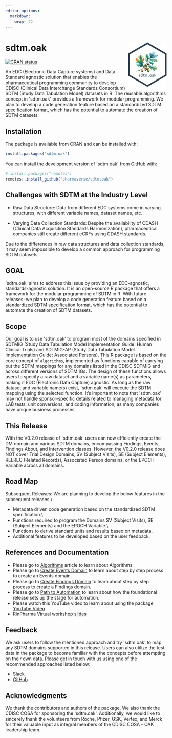 ```yaml
---
editor_options: 
  markdown: 
    wrap: 72
---
```


<!-- README.md is generated from README.Rmd. Please edit that file -->

# sdtm.oak <a href="https://pharmaverse.github.io/sdtm.oak/"><img src="man/figures/logo.svg" align="right" height="139"/></a>

<!-- badges: start -->

[![CRAN
status](https://www.r-pkg.org/badges/version/sdtm.oak)](https://CRAN.R-project.org/package=sdtm.oak)

<!-- badges: end -->

An EDC (Electronic Data Capture systems) and Data Standard agnostic
solution that enables the pharmaceutical programming community to
develop CDISC (Clinical Data Interchange Standards Consortium) SDTM
(Study Data Tabulation Model) datasets in R. The reusable algorithms
concept in 'sdtm.oak' provides a framework for modular programming. We
plan to develop a code generation feature based on a standardized SDTM
specification format, which has the potential to automate the creation
of SDTM datasets.

## Installation

The package is available from CRAN and can be installed with:

``` r
install.packages("sdtm.oak")
```

You can install the development version of 'sdtm.oak' from
[GitHub](https://github.com/pharmaverse/sdtm.oak/) with:

``` r
# install.packages("remotes")
remotes::install_github("pharmaverse/sdtm.oak")
```

## Challenges with SDTM at the Industry Level

-   Raw Data Structure: Data from different EDC systems come in varying
    structures, with different variable names, dataset names, etc.

-   Varying Data Collection Standards: Despite the availability of CDASH
    (Clinical Data Acquisition Standards Harmonization), pharmaceutical
    companies still create different eCRFs using CDASH standards.

Due to the differences in raw data structures and data collection
standards, it may seem impossible to develop a common approach for
programming SDTM datasets.

## GOAL

'sdtm.oak' aims to address this issue by providing an EDC-agnostic,
standards-agnostic solution. It is an open-source R package that offers
a framework for the modular programming of SDTM in R. With future
releases; we plan to develop a code generation feature based on a
standardized SDTM specification format, which has the potential to
automate the creation of SDTM datasets.

## Scope

Our goal is to use 'sdtm.oak' to program most of the domains specified
in SDTMIG (Study Data Tabulation Model Implementation Guide: Human
Clinical Trials) and SDTMIG-AP (Study Data Tabulation Model
Implementation Guide: Associated Persons). This R package is based on
the core concept of `algorithms`, implemented as functions capable of
carrying out the SDTM mappings for any domains listed in the CDISC
SDTMIG and across different versions of SDTM IGs. The design of these
functions allows users to specify a raw dataset and a variable name(s)
as parameters, making it EDC (Electronic Data Capture) agnostic. As long
as the raw dataset and variable name(s) exist, 'sdtm.oak' will execute
the SDTM mapping using the selected function. It’s important to note
that 'sdtm.oak' may not handle sponsor-specific details related to
managing metadata for LAB tests, unit conversions, and coding
information, as many companies have unique business processes.

## This Release

With the V0.2.0 release of 'sdtm.oak' users can now efficiently
create the DM domain and various SDTM domains, encompassing Findings,
Events, Findings About, and Intervention classes. However, the V0.2.0 release does NOT cover Trial Design Domains, SV (Subject Visits), SE (Subject Elements), RELREC (Related Records), Associated Person domains, or the EPOCH Variable across all domains.

## Road Map

Subsequent Releases: We are planning to develop the below features in
the subsequent releases.\
- Metadata driven code generation based on the standardized SDTM
specification.\
- Functions required to program the Domains SV (Subject Visits), SE (Subject Elements) and the EPOCH Variable.\
- Functions to derive standard units and results based on metadata. 
- Additional features to be developed based on the user feedback.

## References and Documentation

-   Please go to
    [Algorithms](https://pharmaverse.github.io/sdtm.oak/articles/algorithms.html)
    article to learn about Algorithms.
-   Please go to [Create Events
    Domain](https://pharmaverse.github.io/sdtm.oak/articles/interventions_domain.html)
    to learn about step by step process to create an Events domain.
-   Please go to [Create Findings
    Domain](https://pharmaverse.github.io/sdtm.oak/articles/findings_domain.html)
    to learn about step by step process to create a Findings domain.
-   Please go to [Path to
    Automation](https://pharmaverse.github.io/sdtm.oak/articles/study_sdtm_spec.html)
    to learn about how the foundational release sets up the stage for
    automation.
-   Please watch this YouTube video to learn about using the package
    [YouTube
    Video](https://www.youtube.com/watch?v=H0FdhG9_ttU&list=PLMtxz1fUYA5C67SvhSCINluOV2EmyjKql&index=3&ab_channel=RinPharma%5D)
-   RinPharma Virtual workshop
    [slides](https://pharmaverse.github.io/rinpharma-2024-SDTM-workshop/)

## Feedback

We ask users to follow the mentioned approach and try 'sdtm.oak' to map
any SDTM domains supported in this release. Users can also utilize the
test data in the package to become familiar with the concepts before
attempting on their own data. Please get in touch with us using one of
the recommended approaches listed below:

-   [Slack](https://oakgarden.slack.com/)
-   [GitHub](https://github.com/pharmaverse/sdtm.oak/issues)

## Acknowledgments

We thank the contributors and authors of the package. We also thank the
CDISC COSA for sponsoring the 'sdtm.oak'. Additionally, we would like to
sincerely thank the volunteers from Roche, Pfizer, GSK, Vertex, and
Merck for their valuable input as integral members of the CDISC COSA -
OAK leadership team.
